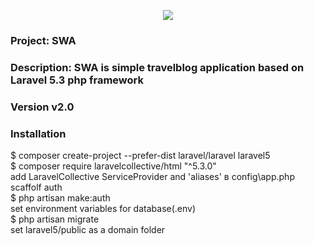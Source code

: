 <p align="center"><img src="https://laravel.com/assets/img/components/logo-laravel.svg"></p>

### Project: SWA
### Description: SWA is simple travelblog application based on Laravel 5.3 php framework
### Version v2.0

### Installation

$ composer create-project --prefer-dist laravel/laravel laravel5  
$ composer require laravelcollective/html "^5.3.0"  
add LaravelCollective ServiceProvider and 'aliases' в config\app.php  
scaffolf auth  
$ php artisan make:auth  
set environment variables for database(.env)  
$ php artisan migrate  
set laravel5/public as a domain folder
